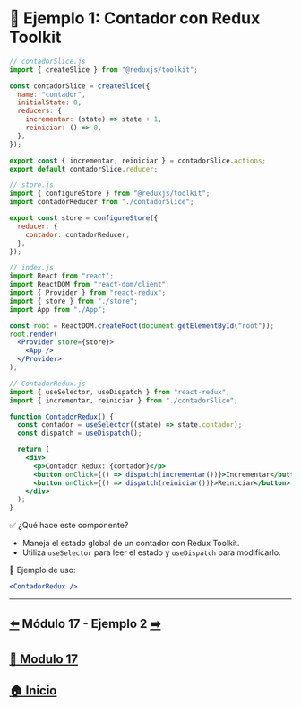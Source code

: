 # 🧪 Ejemplo 1: Contador con Redux Toolkit

```jsx
// contadorSlice.js
import { createSlice } from "@reduxjs/toolkit";

const contadorSlice = createSlice({
  name: "contador",
  initialState: 0,
  reducers: {
    incrementar: (state) => state + 1,
    reiniciar: () => 0,
  },
});

export const { incrementar, reiniciar } = contadorSlice.actions;
export default contadorSlice.reducer;
```

```jsx
// store.js
import { configureStore } from "@reduxjs/toolkit";
import contadorReducer from "./contadorSlice";

export const store = configureStore({
  reducer: {
    contador: contadorReducer,
  },
});
```

```jsx
// index.js
import React from "react";
import ReactDOM from "react-dom/client";
import { Provider } from "react-redux";
import { store } from "./store";
import App from "./App";

const root = ReactDOM.createRoot(document.getElementById("root"));
root.render(
  <Provider store={store}>
    <App />
  </Provider>
);
```

```jsx
// ContadorRedux.js
import { useSelector, useDispatch } from "react-redux";
import { incrementar, reiniciar } from "./contadorSlice";

function ContadorRedux() {
  const contador = useSelector((state) => state.contador);
  const dispatch = useDispatch();

  return (
    <div>
      <p>Contador Redux: {contador}</p>
      <button onClick={() => dispatch(incrementar())}>Incrementar</button>
      <button onClick={() => dispatch(reiniciar())}>Reiniciar</button>
    </div>
  );
}
```

✅ ¿Qué hace este componente?

* Maneja el estado global de un contador con Redux Toolkit.
* Utiliza `useSelector` para leer el estado y `useDispatch` para modificarlo.

📌 Ejemplo de uso:

```jsx
<ContadorRedux />
```
---

## [⬅️](../../Modulo_16:_Context_API_–_Manejo_global_del_estado/Modulo16.md) Módulo 17 - Ejemplo 2 [➡️](../Ejemplos/Ejemplo_2.md) 
## [📄 Modulo 17](../Modulo_17.md)
## [🏠 Inicio](../../README.md)

